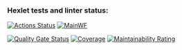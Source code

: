 ### Hexlet tests and linter status:
[![Actions Status](https://github.com/rom-kavyrshin/java-project-78/actions/workflows/hexlet-check.yml/badge.svg)](https://github.com/rom-kavyrshin/java-project-78/actions)
[![MainWF](https://github.com/rom-kavyrshin/java-project-78/actions/workflows/main_workflow.yml/badge.svg?branch=main)](https://github.com/rom-kavyrshin/java-project-78/actions/workflows/main_workflow.yml)

[![Quality Gate Status](https://sonarcloud.io/api/project_badges/measure?project=rom-kavyrshin_java-project-78&metric=alert_status)](https://sonarcloud.io/summary/new_code?id=rom-kavyrshin_java-project-78)
[![Coverage](https://sonarcloud.io/api/project_badges/measure?project=rom-kavyrshin_java-project-78&metric=coverage)](https://sonarcloud.io/summary/new_code?id=rom-kavyrshin_java-project-78)
[![Maintainability Rating](https://sonarcloud.io/api/project_badges/measure?project=rom-kavyrshin_java-project-78&metric=sqale_rating)](https://sonarcloud.io/summary/new_code?id=rom-kavyrshin_java-project-78)
